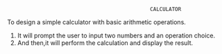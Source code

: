                                                   CALCULATOR
To design a simple calculator with basic arithmetic operations.

1. It will prompt the user to input two numbers and an operation choice.
2. And then,it will perform the calculation and display the result.
